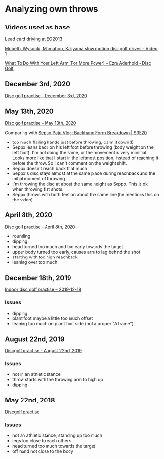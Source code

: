 # Analyzing own throws


## Videos used as base

[Lead card driving at EO2013](https://www.youtube.com/watch?v=GfjiaZ9DvXQ)

[Mcbeth, Wysocki, Mcmahon, Kajiyama slow motion disc golf drives - Video 1](https://www.youtube.com/watch?v=AwYvav4xCR8)

[What To Do With Your Left Arm (For More Power) - Ezra Aderhold - Disc Golf](https://www.youtube.com/watch?v=yieKVeYJ8DE)


## December 3rd, 2020

[Disc golf practise - December 3rd, 2020](https://www.youtube.com/watch?v=fkNIOTwZxz8)

## May 13th, 2020

[Disc golf practise - May 13th, 2020](https://www.youtube.com/watch?v=uCKRI_pcbDw)

Comparing with [Seppo Paju Vlog: Backhand Form Breakdown | S3E20](https://www.youtube.com/watch?v=6uuwa6c3D9o)

- too much flailing hands just before throwing, calm it down(!)
- Seppo leans back on his left foot before throwing (body weight on the left foot). I'm not doing the same, or the movement is very minimal. Looks more like that I start in the leftmost position, instead of reaching it before the throw. So I can't comment on the weight shift.
- Seppo doesn't reach back that much
- Seppo's disc stays almost at the same place during reachback and the initial moment of throwing
- I'm throwing the disc at about the same height as Seppo. This is ok when throwing flat shots.
- Seppo throws with both feet on about the same line (he mentions this on the video)

## April 8th, 2020

[Disc golf practise - April 8th, 2020](https://youtu.be/7qjsUZChNms)

- rounding
- dipping
- head turned too much and too early towards the target
- upper body turned too early, causes arm to lag behind the shot
- starting with too high reachback
- leaning over too much


## December 18th, 2019

[Indoor disc golf practise – 2019-12-18](https://www.youtube.com/watch?v=MJ5HgA6eh1k)

### Issues

- dipping
- plant foot maybe a little too much offset
- leaning too much on plant foot side (not a proper "A frame")

## August 22nd, 2019

[Discgolf practise - August 22nd, 2019](https://www.youtube.com/watch?v=Mjiq0FzDd6o)

### Issues

- not in an athletic stance
- throw starts with the throwing arm to high up
- dipping

## May 22nd, 2018

[Discgolf practise](https://www.youtube.com/watch?v=27Y_hqAT2Ko)

### Issues

- not an athletic stance, standing up too much
- legs too close to each others
- head turned too much towards the target
- off hand not close to the body

